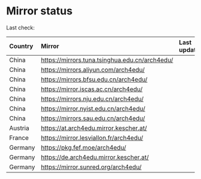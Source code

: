 <script src="./time.js"></script>
# Mirror status
Last check: <script type="text/javascript">localize(1700248473.7142646);</script>

|Country|Mirror|Last update|
|:------|:-----|:----------|
|China|https://mirrors.tuna.tsinghua.edu.cn/arch4edu/|<script type="text/javascript">localize(1700202739);</script>|
|China|https://mirrors.aliyun.com/arch4edu/|<script type="text/javascript">localize(1700202739);</script>|
|China|https://mirrors.bfsu.edu.cn/arch4edu/|<script type="text/javascript">localize(1700202739);</script>|
|China|https://mirror.iscas.ac.cn/arch4edu/|<script type="text/javascript">localize(1700202739);</script>|
|China|https://mirrors.nju.edu.cn/arch4edu/|<script type="text/javascript">localize(1700159477);</script>|
|China|https://mirror.nyist.edu.cn/arch4edu/|<script type="text/javascript">localize(1700202739);</script>|
|China|https://mirrors.sau.edu.cn/arch4edu/|<script type="text/javascript">localize(1700202739);</script>|
|Austria|https://at.arch4edu.mirror.kescher.at/|<script type="text/javascript">localize(1700245833);</script>|
|France|https://mirror.lesviallon.fr/arch4edu/|<script type="text/javascript">localize(1700202739);</script>|
|Germany|https://pkg.fef.moe/arch4edu/|<script type="text/javascript">localize(1700245833);</script>|
|Germany|https://de.arch4edu.mirror.kescher.at/|<script type="text/javascript">localize(1700245833);</script>|
|Germany|https://mirror.sunred.org/arch4edu/|<script type="text/javascript">localize(1700245833);</script>|

<script src="./tablefilter/tablefilter.js"></script>
<script src="./table.js"></script>